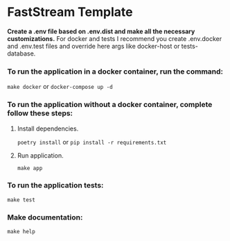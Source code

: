 # FastStream Template

**Create a .env file based on .env.dist and make all the necessary customizations.**
For docker and tests I recommend you create .env.docker and .env.test files 
and override here args like docker-host or tests-database.

### To run the application in a docker container, run the command:
`make docker` or `docker-compose up -d`

### To run the application without a docker container, complete follow these steps:
1. Install dependencies.

    `poetry install` or `pip install -r requirements.txt`
2. Run application.

   `make app`

### To run the application tests:
`make test`

### Make documentation:
`make help`
